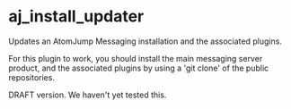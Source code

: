 # aj_install_updater
Updates an AtomJump Messaging installation and the associated plugins.

For this plugin to work, you should install the main messaging server product, and the associated plugins by using a 'git clone' of the public repositories.

DRAFT version. We haven't yet tested this.